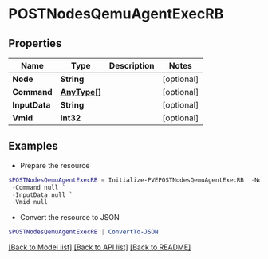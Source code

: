 # POSTNodesQemuAgentExecRB
## Properties

Name | Type | Description | Notes
------------ | ------------- | ------------- | -------------
**Node** | **String** |  | [optional] 
**Command** | [**AnyType[]**](AnyType.md) |  | [optional] 
**InputData** | **String** |  | [optional] 
**Vmid** | **Int32** |  | [optional] 

## Examples

- Prepare the resource
```powershell
$POSTNodesQemuAgentExecRB = Initialize-PVEPOSTNodesQemuAgentExecRB  -Node null `
 -Command null `
 -InputData null `
 -Vmid null
```

- Convert the resource to JSON
```powershell
$POSTNodesQemuAgentExecRB | ConvertTo-JSON
```

[[Back to Model list]](../README.md#documentation-for-models) [[Back to API list]](../README.md#documentation-for-api-endpoints) [[Back to README]](../README.md)

